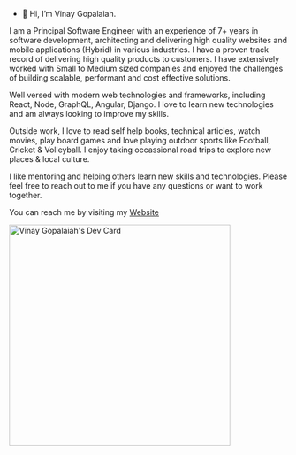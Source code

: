 - 👋 Hi, I’m Vinay Gopalaiah.

I am a Principal Software Engineer with an experience of 7+ years in software development, architecting and delivering high quality websites and mobile applications (Hybrid) in various industries. I have a proven track record of delivering high quality products to customers. I have extensively worked with Small to Medium sized companies and enjoyed the challenges of building scalable, performant and cost effective solutions.

Well versed with modern web technologies and frameworks, including React, Node, GraphQL, Angular, Django. I love to learn new technologies and am always looking to improve my skills.

Outside work, I love to read self help books, technical articles, watch movies, play board games and love playing outdoor sports like Football, Cricket & Volleyball. I enjoy taking occassional road trips to explore new places & local culture.

I like mentoring and helping others learn new skills and technologies. Please feel free to reach out to me if you have any questions or want to work together.

You can reach me by visiting my [Website](https://vinayg.me)

<a href="https://app.daily.dev/vinayg"><img src="https://api.daily.dev/devcards/9b9549a910b045fcb054ace0c40c9001.png?r=qpw" width="400" alt="Vinay Gopalaiah's Dev Card"/></a>

<!---
vinayg-me/vinayg-me is a ✨ special ✨ repository because its `README.md` (this file) appears on your GitHub profile.
You can click the Preview link to take a look at your changes.
--->
